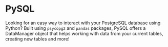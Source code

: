 # PySQL
Looking for an easy way to interact with your PostgreSQL database using Python? Built using `psycopg2` and `pandas` packages, PySQL offers a DataManager object that helps working with data from your current tables, creating new tables and more!
